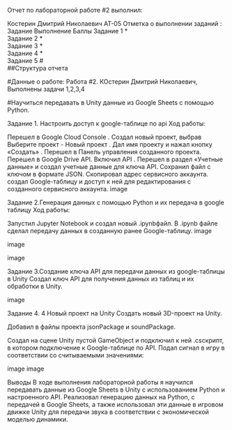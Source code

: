 Отчет по лабораторной работе #2 выполнил:

Костерин Дмитрий Николаевич
АТ-05 Отметка о выполнении заданий :
Задание	Выполнение	Баллы
Задание 1	*	
Задание 2	*	
Задание 3	*	
Задание 4	*	
Задание 5	#	
##Структура отчета

#Данные о работе: Работа #2. КОстерин Дмитрий Николаевич, Выполнены задачи 1,2,3,4

#Научиться передавать в Unity данные из Google Sheets с помощью Python.

Задание 1. Настроить доступ к google-таблице по api
Ход работы:

Перешел в Google Cloud Console .
Создал новый проект, выбрав Выберите проект - Новый проект .
Дал имя проекту и нажал кнопку «Создать» .
Перешел в Панель управления созданного проекта.
Перешел в Google Drive API.
Включил API .
Перешел в раздел «Учетные данные» и создал учетные данные для ключа API.
Сохранил файл с ключом в формате JSON.
Скопировал адрес сервисного аккаунта.
создал Google-таблицу и доступ к ней для редактирования с созданного сервисного аккаунта.
image

Задание 2.Генерация данных с помощью Python и их передача в google таблицу
Ход работы:

Запустил Jupyter Notebook и создал новый .ipynbфайл.
В .ipynb файле сделал передачу данных в созданную ранее Google-таблицу.
image

image

image

Задание 3.Создание ключа API для передачи данных из google-таблицы в Unity
Создал ключ API для получения данных из таблиц и их обработки в Unity.

image

Задание 4. 4 Новый проект на Unity
Создать новый 3D-проект на Unity.

Добавил в файлы проекта jsonPackage и soundPackage.

Создал на сцене Unity пустой GameObject и подключил к ней .csскрипт, в котором подключение к Google-таблице по API. Подал сигнал в игру в соответствии со считываемыми значениями:

image image

Выводы
В ходе выполнения лабораторной работы я научился передавать данные из Google Sheets в Unity с использованием Python и настроенного API. Реализовал генерацию данных на Python, с передачей в Google Sheets, а также использовал эти данные в игровом движке Unity для передачи звука в соответствии с экономической моделью динамики.
